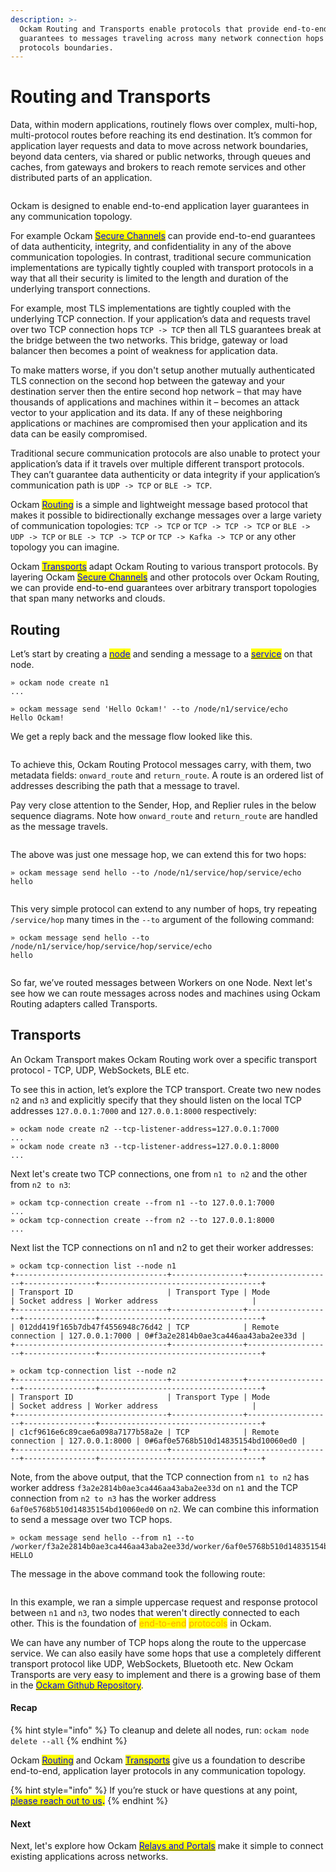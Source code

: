 ```yaml
---
description: >-
  Ockam Routing and Transports enable protocols that provide end-to-end
  guarantees to messages traveling across many network connection hops and
  protocols boundaries.
---
```


# Routing and Transports

Data, within modern applications, routinely flows over complex, multi-hop, multi-protocol routes before reaching its end destination. It’s common for application layer requests and data to move across network boundaries, beyond data centers, via shared or public networks, through queues and caches, from gateways and brokers to reach remote services and other distributed parts of an application.

<img src="../../.gitbook/assets/file.excalidraw.svg" alt="" class="gitbook-drawing">

Ockam is designed to enable end-to-end application layer guarantees in any communication topology.

For example Ockam [<mark style="color:blue;">Secure Channels</mark>](secure-channels.md) can provide end-to-end guarantees of data authenticity, integrity, and confidentiality in any of the above communication topologies. In contrast, traditional secure communication implementations are typically tightly coupled with transport protocols in a way that all their security is limited to the length and duration of the underlying transport connections.

For example, most TLS implementations are tightly coupled with the underlying TCP connection. If your application’s data and requests travel over two TCP connection hops `TCP -> TCP` then all TLS guarantees break at the bridge between the two networks. This bridge, gateway or load balancer then becomes a point of weakness for application data.

To make matters worse, if you don't setup another mutually authenticated TLS connection on the second hop between the gateway and your destination server then the entire second hop network – that may have thousands of applications and machines within it – becomes an attack vector to your application and its data. If any of these neighboring applications or machines are compromised then your application and its data can be easily compromised.

Traditional secure communication protocols are also unable to protect your application’s data if it travels over multiple different transport protocols. They can’t guarantee data authenticity or data integrity if your application’s communication path is `UDP -> TCP` or `BLE -> TCP`.

Ockam [<mark style="color:blue;">Routing</mark>](routing.md#routing) is a simple and lightweight message based protocol that makes it possible to bidirectionally exchange messages over a large variety of communication topologies: `TCP -> TCP` or `TCP -> TCP -> TCP` or `BLE -> UDP -> TCP` or `BLE -> TCP -> TCP` or `TCP -> Kafka -> TCP` or any other topology you can imagine.

Ockam [<mark style="color:blue;">Transports</mark>](routing.md) adapt Ockam Routing to various transport protocols. By layering Ockam [<mark style="color:blue;">Secure Channels</mark>](secure-channels.md) and other protocols over Ockam Routing, we can provide end-to-end guarantees over arbitrary transport topologies that span many networks and clouds.

## Routing

Let’s start by creating a [<mark style="color:blue;">node</mark>](nodes.md#node) and sending a message to a [<mark style="color:blue;">service</mark>](nodes.md#service) on that node.

```
» ockam node create n1
...

» ockam message send 'Hello Ockam!' --to /node/n1/service/echo
Hello Ockam!
```

We get a reply back and the message flow looked like this.

<figure><img src="../../diagrams/plantuml/simple/simple.001.jpeg" alt=""><figcaption></figcaption></figure>

To achieve this, Ockam Routing Protocol messages carry, with them, two metadata fields: `onward_route` and `return_route`. A route is an ordered list of addresses describing the path that a message to travel.

Pay very close attention to the Sender, Hop, and Replier rules in the below sequence diagrams. Note how `onward_route` and `return_route` are handled as the message travels.

<figure><img src="../../diagrams/plantuml/one-hop/one-hop.001.jpeg" alt=""><figcaption></figcaption></figure>

The above was just one message hop, we can extend this for two hops:

```
» ockam message send hello --to /node/n1/service/hop/service/echo
hello
```

<figure><img src="../../diagrams/plantuml/two-hops/two-hops.001.jpeg" alt=""><figcaption></figcaption></figure>

This very simple protocol can extend to any number of hops, try repeating `/service/hop` many times in the `--to` argument of the following command:

```
» ockam message send hello --to /node/n1/service/hop/service/hop/service/echo
hello
```

<figure><img src="../../diagrams/plantuml/n-hops/n-hops.001.jpeg" alt=""><figcaption></figcaption></figure>

So far, we’ve routed messages between Workers on one Node. Next let's see how we can route messages across nodes and machines using Ockam Routing adapters called Transports.

## Transports

An Ockam Transport makes Ockam Routing work over a specific transport protocol - TCP, UDP, WebSockets, BLE etc.

To see this in action, let’s explore the TCP transport. Create two new nodes `n2` and `n3`  and explicitly specify that they should listen on the local TCP addresses `127.0.0.1:7000` and `127.0.0.1:8000` respectively:

```
» ockam node create n2 --tcp-listener-address=127.0.0.1:7000
...
» ockam node create n3 --tcp-listener-address=127.0.0.1:8000
...
```

Next let's create two TCP connections, one from `n1 to n2` and the other from `n2 to n3`:

```
» ockam tcp-connection create --from n1 --to 127.0.0.1:7000
...
» ockam tcp-connection create --from n2 --to 127.0.0.1:8000
...
```

Next list the TCP connections on n1 and n2 to get their worker addresses:

```
» ockam tcp-connection list --node n1
+----------------------------------+----------------+-------------------+----------------+------------------------------------+
| Transport ID                     | Transport Type | Mode              | Socket address | Worker address                     |
+----------------------------------+----------------+-------------------+----------------+------------------------------------+
| 012dd419f165b7db47f4556948c76d42 | TCP            | Remote connection | 127.0.0.1:7000 | 0#f3a2e2814b0ae3ca446aa43aba2ee33d |
+----------------------------------+----------------+-------------------+----------------+------------------------------------+

» ockam tcp-connection list --node n2
+----------------------------------+----------------+-------------------+----------------+------------------------------------+
| Transport ID                     | Transport Type | Mode              | Socket address | Worker address                     |
+----------------------------------+----------------+-------------------+----------------+------------------------------------+
| c1cf9616e6c89cae6a098a7177b58a2e | TCP            | Remote connection | 127.0.0.1:8000 | 0#6af0e5768b510d14835154bd10060ed0 |
+----------------------------------+----------------+-------------------+----------------+------------------------------------+
```

Note, from the above output, that the TCP connection from `n1 to n2` has worker address `f3a2e2814b0ae3ca446aa43aba2ee33d` on `n1` and the TCP connection from `n2 to n3` has the worker address `6af0e5768b510d14835154bd10060ed0` on `n2`. We can combine this information to send a message over two TCP hops.

```
» ockam message send hello --from n1 --to /worker/f3a2e2814b0ae3ca446aa43aba2ee33d/worker/6af0e5768b510d14835154bd10060ed0/service/uppercase
HELLO
```

The message in the above command took the following route:&#x20;

<img src="../../.gitbook/assets/file.excalidraw.svg" alt="" class="gitbook-drawing">

In this example, we ran a simple uppercase request and response protocol between `n1` and `n3`, two nodes that weren't directly connected to each other. This is the foundation of <mark style="color:orange;">end-to-end</mark> <mark style="color:orange;">protocols</mark> in Ockam.

We can have any number of TCP hops along the route to the uppercase service. We can also easily have some hops that use a completely different transport protocol like UDP, WebSockets, Bluetooth etc. New Ockam Transports are very easy to implement and there is a growing base of them in the [<mark style="color:blue;">Ockam Github Repository</mark>](https://github.com/build-trust/ockam).

#### Recap

{% hint style="info" %}
To cleanup and delete all nodes, run: `ockam node delete --all`
{% endhint %}

Ockam [<mark style="color:blue;">Routing</mark>](routing.md#routing) and Ockam [<mark style="color:blue;">Transports</mark>](routing.md#transports) give us a foundation to describe end-to-end, application layer protocols in any communication topology.&#x20;

{% hint style="info" %}
If you’re stuck or have questions at any point, [<mark style="color:blue;">please reach out to us</mark>](https://www.ockam.io/contact)<mark style="color:blue;">**.**</mark>
{% endhint %}

#### Next

Next, let's explore how Ockam [<mark style="color:blue;">Relays and Portals</mark>](advanced-routing.md) make it simple to connect existing applications across networks.

